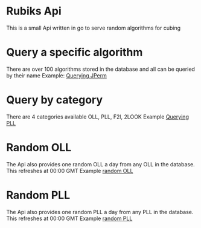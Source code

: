 
# Rubiks Api
This is a small Api written in go to serve random algorithms for cubing

# Query a specific algorithm
There are over 100 algorithms stored in the database and all can be queried by their name
Example: [Querying JPerm](https://rest-api-z7cayewqka-uc.a.run.app/v1/algorithm/JPerm)

# Query by category
There are 4 categories available OLL, PLL, F2l, 2LOOK
Example [Querying PLL](https://rest-api-z7cayewqka-uc.a.run.app/v1/algorithmCategory/PLL)

# Random OLL
The Api also provides one random OLL a day from any OLL in the database. 
This refreshes at 00:00 GMT
Example [random OLL](https://rest-api-z7cayewqka-uc.a.run.app/v1/randomOLL/)

# Random PLL
The Api also provides one random PLL a day from any PLL in the database. 
This refreshes at 00:00 GMT
Example [random PLL](https://rest-api-z7cayewqka-uc.a.run.app/v1/randomOLL/)
